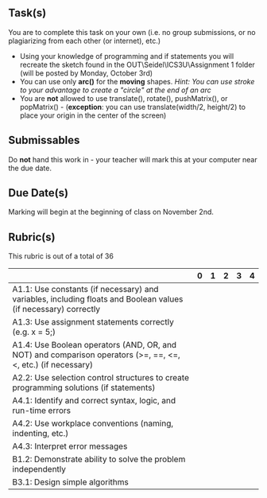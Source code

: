 Task(s)
-------
You are to complete this task on your own (i.e. no group submissions, or no plagiarizing from each other (or internet), etc.)
* Using your knowledge of programming and if statements you will recreate the sketch found in the OUT\Seidel\ICS3U\Assignment 1 folder (will be posted by Monday, October 3rd)
* You can use only **arc()** for the **moving** shapes.  _Hint: You can use stroke to your advantage to create a "circle" at the end of an arc_
* You are **not** allowed to use translate(), rotate(), pushMatrix(), or popMatrix() - (**exception**: you can use translate(width/2, height/2) to place your origin in the center of the screen)


Submissables
------------
Do **not** hand this work in - your teacher will mark this at your computer near the due date.


Due Date(s)
----------
Marking will begin at the beginning of class on November 2nd.


Rubric(s)
---------
This rubric is out of a total of 36

|                                          | 0    | 1    | 2    | 3    | 4    |
| ---------------------------------------- | ---- | ---- | ---- | ---- | ---- |
| A1.1: Use constants (if necessary) and variables, including floats and Boolean values (if necessary) correctly |      |      |      |      |      |
| A1.3: Use assignment statements correctly (e.g. x = 5;) |      |      |      |      |      |
| A1.4: Use Boolean operators (AND, OR, and NOT) and comparison operators (>=, ==, <=, <, etc.) (if necessary) |      |      |      |      |      |
| A2.2: Use selection control structures to create programming solutions (if statements) |      |      |      |      |      |
| A4.1: Identify and correct syntax, logic, and run-time errors |      |      |      |      |      |
| A4.2: Use workplace conventions (naming, indenting, etc.) |      |      |      |      |      |
| A4.3: Interpret error messages           |      |      |      |      |      |
| B1.2: Demonstrate ability to solve the problem independently |      |      |      |      |      |
| B3.1: Design simple algorithms           |      |      |      |      |      |